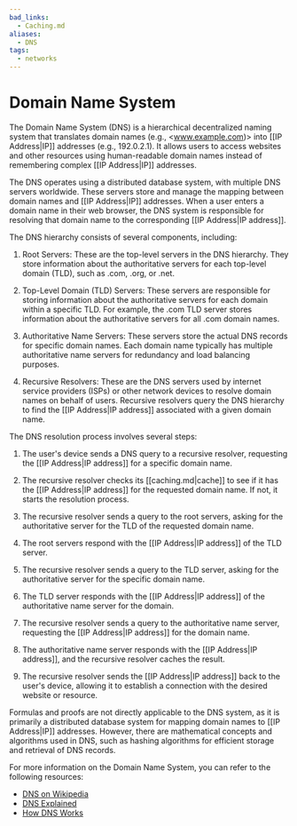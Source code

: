 ```yaml
---
bad_links:
  - Caching.md
aliases:
  - DNS
tags:
  - networks
---
```

# Domain Name System

The Domain Name System (DNS) is a hierarchical decentralized naming system that translates domain names (e.g., <www.example.com)> into [[IP Address|IP]] addresses (e.g., 192.0.2.1). It allows users to access websites and other resources using human-readable domain names instead of remembering complex [[IP Address|IP]] addresses.

The DNS operates using a distributed database system, with multiple DNS servers worldwide. These servers store and manage the mapping between domain names and [[IP Address|IP]] addresses. When a user enters a domain name in their web browser, the DNS system is responsible for resolving that domain name to the corresponding [[IP Address|IP address]].

The DNS hierarchy consists of several components, including:

1. Root Servers: These are the top-level servers in the DNS hierarchy. They store information about the authoritative servers for each top-level domain (TLD), such as .com, .org, or .net.

2. Top-Level Domain (TLD) Servers: These servers are responsible for storing information about the authoritative servers for each domain within a specific TLD. For example, the .com TLD server stores information about the authoritative servers for all .com domain names.

3. Authoritative Name Servers: These servers store the actual DNS records for specific domain names. Each domain name typically has multiple authoritative name servers for redundancy and load balancing purposes.

4. Recursive Resolvers: These are the DNS servers used by internet service providers (ISPs) or other network devices to resolve domain names on behalf of users. Recursive resolvers query the DNS hierarchy to find the [[IP Address|IP address]] associated with a given domain name.

The DNS resolution process involves several steps:

1. The user's device sends a DNS query to a recursive resolver, requesting the [[IP Address|IP address]] for a specific domain name.

2. The recursive resolver checks its [[caching.md|cache]] to see if it has the [[IP Address|IP address]] for the requested domain name. If not, it starts the resolution process.

3. The recursive resolver sends a query to the root servers, asking for the authoritative server for the TLD of the requested domain name.

4. The root servers respond with the [[IP Address|IP address]] of the TLD server.

5. The recursive resolver sends a query to the TLD server, asking for the authoritative server for the specific domain name.

6. The TLD server responds with the [[IP Address|IP address]] of the authoritative name server for the domain.

7. The recursive resolver sends a query to the authoritative name server, requesting the [[IP Address|IP address]] for the domain name.

8. The authoritative name server responds with the [[IP Address|IP address]], and the recursive resolver caches the result.

9. The recursive resolver sends the [[IP Address|IP address]] back to the user's device, allowing it to establish a connection with the desired website or resource.

Formulas and proofs are not directly applicable to the DNS system, as it is primarily a distributed database system for mapping domain names to [[IP Address|IP]] addresses. However, there are mathematical concepts and algorithms used in DNS, such as hashing algorithms for efficient storage and retrieval of DNS records.

For more information on the Domain Name System, you can refer to the following resources:

- [DNS on Wikipedia](https://en.wikipedia.org/wiki/Domain_Name_System)
- [DNS Explained](https://www.cloudflare.com/learning/dns/what-is-dns/)
- [How DNS Works](https://howdns.works/)
